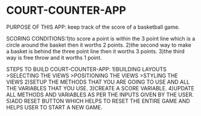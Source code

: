 # COURT-COUNTER-APP
PURPOSE OF THIS APP: keep track of the score of a basketball game.

SCORING CONDITIONS:1)to score a point is within the 3 point line which is a circle around the basket then it worths 2 points.
                   2)the second way to make a basket is behind the three point line then it worths 3 points.
                   3)the third way is free throw and it worths 1 point.
                   
STEPS TO BUILD COURT-COUNTER-APP:
  1)BUILDING LAYOUTS
    >SELECTING THE VIEWS
    >POSITIONING THE VIEWS
    >STYLING THE VIEWS
 2)SETUP THE METHODS THAT YOU ARE GOING TO USE AND ALL THE VARIABLES THAT YOU USE.
 3)CREATE A SCORE VARIABLE.
 4)UPDATE ALL METHODS AND VARIABLES AS PER THE INPUTS GIVEN BY THE USER.
 5)ADD RESET BUTTON WHICH HELPS TO RESET THE ENTIRE GAME AND HELPS USER TO START A NEW GAME.
